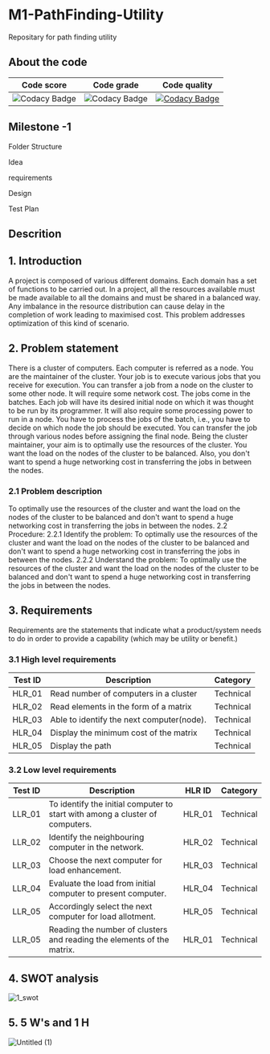 # M1-PathFinding-Utility

Repositary for path finding utility

## About the code
| Code score | Code grade |Code quality|
|------------|------------|------------|
|![Codacy Badge](https://api.codiga.io/project/31226/score/svg)|![Codacy Badge](https://api.codiga.io/project/31226/status/svg)|[![Codacy Badge](https://app.codacy.com/project/badge/Grade/13f7e298c4834940b95949e267ddfaa1)](https://www.codacy.com/gh/vinayaksinghmokhashi/M1_PathFinding_Utility/dashboard?utm_source=github.com&amp;utm_medium=referral&amp;utm_content=vinayaksinghmokhashi/M1_PathFinding_Utility&amp;utm_campaign=Badge_Grade)

## Milestone -1

Folder Structure

Idea

requirements

Design

Test Plan

## Descrition

## 1.  Introduction
A project is composed of various different domains. Each domain has a set of functions to be carried out. In a project, all the resources available must be made available to all the domains and must be shared in a balanced way. Any imbalance in the resource distribution can cause delay in the completion of work leading to maximised cost. This problem addresses optimization of this kind of scenario.
 
## 2.  Problem statement
There is a cluster of computers. Each computer is referred as a  	node. You are the maintainer of the cluster. Your job is to execute various jobs that you receive for execution. You can transfer a job from a node on the cluster to some other node. It will require some network cost.
The jobs come in the batches. Each job will have its desired initial node on which it was thought to be run by its programmer. It will also require some processing power to run in a node. You have to process the jobs of the batch, i.e., you have to decide on which node the job should be executed. You can transfer the job through various nodes before assigning the final node.
Being the cluster maintainer, your aim is to optimally use the resources of the cluster. You want the load on the nodes of the cluster to be balanced. Also, you don't want to spend a huge networking cost in transferring the jobs in between the nodes.
 
### 2.1                Problem description
To optimally use the resources of the cluster and want the load on the nodes of the cluster to be balanced and don't want to spend a huge networking cost in transferring the jobs in between the nodes.
          2.2          Procedure:
         2.2.1 Identify the problem:
To optimally use the resources of the cluster and want the load on the nodes of the cluster to be balanced and don't want to spend a huge networking cost in transferring the jobs in between the nodes.
         2.2.2 Understand the problem:
To optimally use the resources of the cluster and want the load on the nodes of the cluster to be balanced and don't want to spend a huge networking cost in transferring the jobs in between the nodes.
 
## 3.  Requirements
Requirements are the statements that indicate what a product/system needs to do in order to provide a capability (which may be utility or benefit.) 
 
### 3.1          High level requirements

| Test ID | Description | Category | 
|---------|-------------|----------|
|HLR_01 |Read number of computers in a cluster | Technical |
| HLR_02 |Read elements in the form of a matrix |Technical |
|HLR_03|Able to identify the next computer(node).| Technical |
|HLR_04|Display the minimum cost of the matrix | Technical |
|HLR_05|Display the path |Technical|
 
### 3.2          Low level requirements

| Test ID | Description |HLR ID | Category | 
|---------|-------------|-------|----------|
|LLR_01|To identify the initial computer to start with among a cluster of computers.|HLR_01| Technical |
|LLR_02| Identify the neighbouring computer in the network.|HLR_02| Technical |
|LLR_03| Choose the next computer for load enhancement.|HLR_03| Technical |
|LLR_04| Evaluate the load from initial computer to present computer.|HLR_04| Technical |
|LLR_05| Accordingly select the next computer for load allotment.|HLR_05| Technical |
LLR_05|Reading the number of clusters and reading the elements of the matrix.|HLR_01| Technical |
 
## 4.  SWOT analysis
![1_swot](https://user-images.githubusercontent.com/98843684/156121273-3e6cea85-5266-409b-903d-94c148a86b6c.png)

## 5.  5 W's and 1 H
![Untitled (1)](https://user-images.githubusercontent.com/98843684/156121126-7f918fef-1137-4fa9-b861-5692ccdbbaf9.png)
